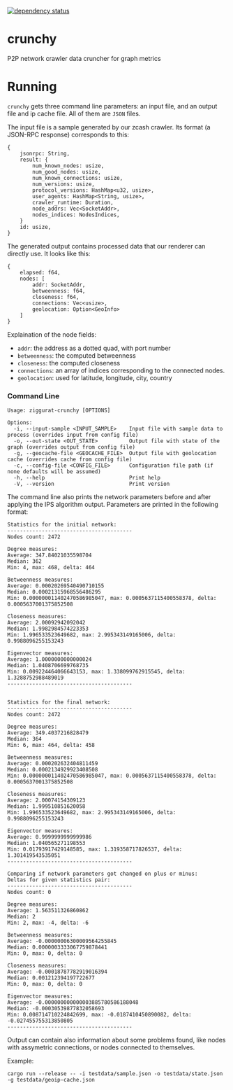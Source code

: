 [![dependency status](https://deps.rs/repo/github/runziggurat/crunchy/status.svg)](https://deps.rs/repo/github/runziggurat/crunchy)

# crunchy
P2P network crawler data cruncher for graph metrics


# Running

`crunchy` gets three command line parameters: an input file, and an output file and ip cache file. All of them are `JSON` files.

The input file is a sample generated by our zcash crawler. Its format (a JSON-RPC response) corresponds to this:


```
{
    jsonrpc: String,
    result: {
        num_known_nodes: usize,
        num_good_nodes: usize,
        num_known_connections: usize,
        num_versions: usize,
        protocol_versions: HashMap<u32, usize>,
        user_agents: HashMap<String, usize>,
        crawler_runtime: Duration,
        node_addrs: Vec<SocketAddr>,
        nodes_indices: NodesIndices,
    }
    id: usize,
}
```

The generated output contains processed data that our renderer can directly use. It looks like this:

```
{
    elapsed: f64,
    nodes: [
        addr: SocketAddr,
        betweenness: f64,
        closeness: f64,
        connections: Vec<usize>,
        geolocation: Option<GeoInfo>
    ]
}
```
Explaination of the node fields:

- `addr`: the address as a dotted quad, with port number
- `betweenness`: the computed betweenness
- `closeness`: the computed closeness
- `connections`: an array of indices corresponding to the connected nodes.
- `geolocation`: used for latitude, longitude, city, country

### Command Line

```
Usage: ziggurat-crunchy [OPTIONS]

Options:
  -i, --input-sample <INPUT_SAMPLE>    Input file with sample data to process (overrides input from config file)
  -o, --out-state <OUT_STATE>          Output file with state of the graph (overrides output from config file)
  -g, --geocache-file <GEOCACHE_FILE>  Output file with geolocation cache (overrides cache from config file)
  -c, --config-file <CONFIG_FILE>      Configuration file path (if none defaults will be assumed)
  -h, --help                           Print help
  -V, --version                        Print version
```

The command line also prints the network parameters before and after applying the IPS algorithm output. Parameters are printed in the following format:

```
Statistics for the initial network:
----------------------------------------
Nodes count: 2472

Degree measures:
Average: 347.84021035598704
Median: 362
Min: 4, max: 468, delta: 464

Betweenness measures:
Average: 0.00020269540490710155
Median: 0.00021315968556486295
Min: 0.000000011402470586985047, max: 0.0005637115400558378, delta: 0.0005637001375852508

Closeness measures:
Average: 2.00092942092042
Median: 1.9982984574223353
Min: 1.996533523649682, max: 2.995343149165006, delta: 0.9988096255153243

Eigenvector measures:
Average: 1.0000000000000024
Median: 1.0408706699768735
Min: 0.009224464066643153, max: 1.338099762915545, delta: 1.3288752988489019
----------------------------------------


Statistics for the final network:
----------------------------------------
Nodes count: 2472

Degree measures:
Average: 349.4037216828479
Median: 364
Min: 6, max: 464, delta: 458

Betweenness measures:
Average: 0.000202632404811459
Median: 0.0002134929923408508
Min: 0.000000011402470586985047, max: 0.0005637115400558378, delta: 0.0005637001375852508

Closeness measures:
Average: 2.00074154309123
Median: 1.999510851620058
Min: 1.996533523649682, max: 2.995343149165006, delta: 0.9988096255153243

Eigenvector measures:
Average: 0.9999999999999986
Median: 1.040565271198553
Min: 0.01793917429148585, max: 1.319358717826537, delta: 1.301419543535051
----------------------------------------

Comparing if network parameters got changed on plus or minus:
Deltas for given statistics pair:
----------------------------------------
Nodes count: 0

Degree measures:
Average: 1.563511326860862
Median: 2
Min: 2, max: -4, delta: -6

Betweenness measures:
Average: -0.00000006300009564255845
Median: 0.0000003333067759878441
Min: 0, max: 0, delta: 0

Closeness measures:
Average: -0.00018787782919016394
Median: 0.001212394197722677
Min: 0, max: 0, delta: 0

Eigenvector measures:
Average: -0.000000000000003885780586188048
Median: -0.00030539877832058693
Min: 0.008714710224842699, max: -0.0187410450890082, delta: -0.027455755313850805
----------------------------------------
```

Output can contain also information about some problems found, like nodes with assymetric connections, or nodes connected to themselves.

Example:
```
cargo run --release -- -i testdata/sample.json -o testdata/state.json -g testdata/geoip-cache.json
```

